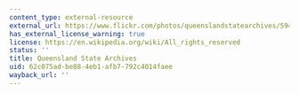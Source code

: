 ```yaml
---
content_type: external-resource
external_url: https://www.flickr.com/photos/queenslandstatearchives/5948493361/
has_external_license_warning: true
license: https://en.wikipedia.org/wiki/All_rights_reserved
status: ''
title: Queensland State Archives
uid: 62c075ad-be88-4eb1-afb7-792c4014faee
wayback_url: ''
---
```

